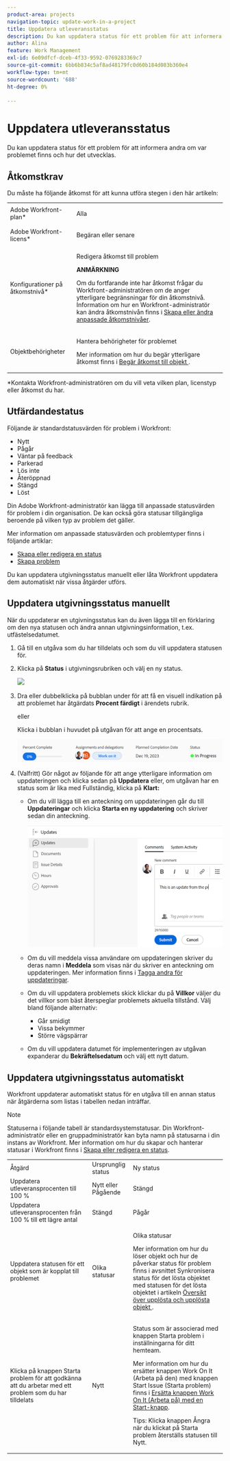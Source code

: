 ```yaml
---
product-area: projects
navigation-topic: update-work-in-a-project
title: Uppdatera utleveransstatus
description: Du kan uppdatera status för ett problem för att informera andra om var problemet finns och hur det utvecklas.
author: Alina
feature: Work Management
exl-id: 6e09dfcf-dceb-4f33-9592-0769283369c7
source-git-commit: 6bb6b834c5af8ad48179fc0d60b184d083b360e4
workflow-type: tm+mt
source-wordcount: '688'
ht-degree: 0%

---
```


# Uppdatera utleveransstatus

Du kan uppdatera status för ett problem för att informera andra om var problemet finns och hur det utvecklas.

## Åtkomstkrav

<!--drafted for P&P;

<table style="table-layout:auto"> 
 <col> 
 <col> 
 <tbody> 
  <tr> 
   <td role="rowheader">Adobe Workfront plan*</td> 
   <td> <p>Any</p> </td> 
  </tr> 
  <tr> 
   <td role="rowheader">Adobe Workfront license*</td> 
   <td> <p>Current license: Contributor or higher</p>
   Or
   <p>Legacy license: Request or higher</p>
   </td> 
  </tr> 
  <tr> 
   <td role="rowheader">Access level configurations*</td> 
   <td> <p>Edit access to Issues</p> <p><b>NOTE</b>
   
   If you still don't have access, ask your Workfront administrator if they set additional restrictions in your access level. For information on how a Workfront administrator can modify your access level, see <a href="../../../administration-and-setup/add-users/configure-and-grant-access/create-modify-access-levels.md" class="MCXref xref">Create or modify custom access levels</a>.</p> </td> 
  </tr> 
  <tr> 
   <td role="rowheader">Object permissions</td> 
   <td> <p>Manage permissions to the issue</p> <p>For information on requesting additional access, see <a href="../../../workfront-basics/grant-and-request-access-to-objects/request-access.md" class="MCXref xref">Request access to objects </a>.</p> </td> 
  </tr> 
 </tbody> 
</table>
-->

Du måste ha följande åtkomst för att kunna utföra stegen i den här artikeln:

<table style="table-layout:auto"> 
 <col> 
 <col> 
 <tbody> 
  <tr> 
   <td role="rowheader">Adobe Workfront-plan*</td> 
   <td> <p>Alla</p> </td> 
  </tr> 
  <tr> 
   <td role="rowheader">Adobe Workfront-licens*</td> 
   <td> <p>Begäran eller senare</p> </td> 
  </tr> 
  <tr> 
   <td role="rowheader">Konfigurationer på åtkomstnivå*</td> 
   <td> <p>Redigera åtkomst till problem</p> <p><b>ANMÄRKNING</b>

Om du fortfarande inte har åtkomst frågar du Workfront-administratören om de anger ytterligare begränsningar för din åtkomstnivå. Information om hur en Workfront-administratör kan ändra åtkomstnivån finns i <a href="../../../administration-and-setup/add-users/configure-and-grant-access/create-modify-access-levels.md" class="MCXref xref">Skapa eller ändra anpassade åtkomstnivåer</a>.</p> </td>
</tr> 
  <tr> 
   <td role="rowheader">Objektbehörigheter</td> 
   <td> <p>Hantera behörigheter för problemet</p> <p>Mer information om hur du begär ytterligare åtkomst finns i <a href="../../../workfront-basics/grant-and-request-access-to-objects/request-access.md" class="MCXref xref">Begär åtkomst till objekt </a>.</p> </td> 
  </tr> 
 </tbody> 
</table>

&#42;Kontakta Workfront-administratören om du vill veta vilken plan, licenstyp eller åtkomst du har.

## Utfärdandestatus

Följande är standardstatusvärden för problem i Workfront:

* Nytt
* Pågår
* Väntar på feedback
* Parkerad
* Lös inte
* Återöppnad
* Stängd
* Löst

Din Adobe Workfront-administratör kan lägga till anpassade statusvärden för problem i din organisation. De kan också göra statusar tillgängliga beroende på vilken typ av problem det gäller.

Mer information om anpassade statusvärden och problemtyper finns i följande artiklar:

* [Skapa eller redigera en status](../../../administration-and-setup/customize-workfront/creating-custom-status-and-priority-labels/create-or-edit-a-status.md)
* [Skapa problem](../../../manage-work/issues/manage-issues/create-issues.md)

Du kan uppdatera utgivningsstatus manuellt eller låta Workfront uppdatera dem automatiskt när vissa åtgärder utförs.

## Uppdatera utgivningsstatus manuellt

När du uppdaterar en utgivningsstatus kan du även lägga till en förklaring om den nya statusen och ändra annan utgivningsinformation, t.ex. utfästelsedatumet.

1. Gå till en utgåva som du har tilldelats och som du vill uppdatera statusen för.
1. Klicka på **Status** i utgivningsrubriken och välj en ny status.

   ![](assets/nwe-issue-status-expanded-in-header-350x370.png)

1. Dra eller dubbelklicka på bubblan under för att få en visuell indikation på att problemet har åtgärdats **Procent färdigt** i ärendets rubrik.

   eller

   Klicka i bubblan i huvudet på utgåvan för att ange en procentsats.

   ![](assets/nwe-updatetaskpercentinheader-350x54.png)

1. (Valfritt) Gör något av följande för att ange ytterligare information om uppdateringen och klicka sedan på **Uppdatera** eller, om utgåvan har en status som är lika med Fullständig, klicka på **Klart:**

   * Om du vill lägga till en anteckning om uppdateringen går du till **Uppdateringar** och klicka **Starta en ny uppdatering** och skriver sedan din anteckning.

      ![](assets/nwe-issue-update-stream-message-box-350x125.png)

   * Om du vill meddela vissa användare om uppdateringen skriver du deras namn i **Meddela** som visas när du skriver en anteckning om uppdateringen. Mer information finns i [Tagga andra för uppdateringar](../../../workfront-basics/updating-work-items-and-viewing-updates/tag-others-on-updates.md).
   * Om du vill uppdatera problemets skick klickar du på **Villkor** väljer du det villkor som bäst återspeglar problemets aktuella tillstånd. Välj bland följande alternativ:

      * Går smidigt
      * Vissa bekymmer
      * Större vägspärrar
   * Om du vill uppdatera datumet för implementeringen av utgåvan expanderar du **Bekräftelsedatum** och välj ett nytt datum.


## Uppdatera utgivningsstatus automatiskt

Workfront uppdaterar automatiskt status för en utgåva till en annan status när åtgärderna som listas i tabellen nedan inträffar.

>[!NOTE]
>
>Statuserna i följande tabell är standardsystemstatusar. Din Workfront-administratör eller en gruppadministratör kan byta namn på statusarna i din instans av Workfront. Mer information om hur du skapar och hanterar statusar i Workfront finns i [Skapa eller redigera en status](../../../administration-and-setup/customize-workfront/creating-custom-status-and-priority-labels/create-or-edit-a-status.md).

<table style="table-layout:auto"> 
 <col> 
 <col> 
 <col> 
 <tbody> 
  <tr> 
   <td>Åtgärd</td> 
   <td>Ursprunglig status</td> 
   <td>Ny status</td> 
  </tr> 
  <tr> 
   <td>Uppdatera utleveransprocenten till 100 %</td> 
   <td>Nytt eller Pågående</td> 
   <td>Stängd</td> 
  </tr> 
  <tr> 
   <td>Uppdatera utleveransprocenten från 100 % till ett lägre antal</td> 
   <td>Stängd </td> 
   <td>Pågår</td> 
  </tr> 
  <tr> 
   <td>Uppdatera statusen för ett objekt som är kopplat till problemet</td> 
   <td>Olika statusar</td> 
   <td> <p>Olika statusar</p> <p>Mer information om hur du löser objekt och hur de påverkar status för problem finns i avsnittet Synkronisera status för det lösta objektet med statusen för det lösta objektet i artikeln <a href="../../../manage-work/issues/convert-issues/resolving-and-resolvable-objects.md" class="MCXref xref">Översikt över upplösta och upplösta objekt </a>.</p> </td> 
  </tr> 
  <tr data-mc-conditions=""> 
   <td><span>Klicka på knappen Starta problem för att godkänna att du arbetar med ett problem som du har tilldelats</span> </td> 
   <td><span>Nytt</span> </td> 
   <td> <p>Status som är associerad med knappen Starta problem i inställningarna för ditt hemteam. </p> <p>Mer information om hur du ersätter knappen Work On It (Arbeta på den) med knappen Start Issue (Starta problem) finns i <span href="../../../people-teams-and-groups/create-and-manage-teams/work-on-it-button-to-start-button.md"><a href="../../../people-teams-and-groups/create-and-manage-teams/work-on-it-button-to-start-button.md" class="MCXref xref">Ersätta knappen Work On It (Arbeta på) med en Start-knapp</a></span><span>.</span> </p> <p>Tips: Klicka <span data-mc-conditions="QuicksilverOrClassic.Quicksilver">knappen Ångra</span> när du klickat på Starta problem återställs statusen till Nytt. </p> </td> 
  </tr> 
 </tbody> 
</table>
